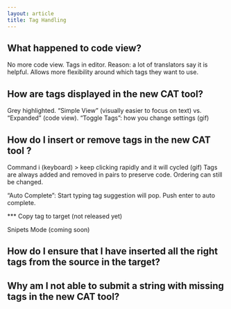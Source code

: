 ```yaml
---
layout: article
title: Tag Handling
---
```



## What happened to code view?

No more code view. Tags in editor. Reason: a lot of translators say it is helpful. Allows more flexibility around which tags they want to use.

## How are tags displayed in the new CAT tool?

Grey highlighted. “Simple View” (visually easier to focus on text) vs. “Expanded” (code view). “Toggle Tags”: how you change settings (gif)

## How do I insert or remove tags in the new CAT tool ?

Command i (keyboard) &gt; keep clicking rapidly and it will cycled (gif) Tags are always added and removed in pairs to preserve code. Ordering can still be changed.

“Auto Complete”: Start typing tag suggestion will pop. Push enter to auto complete.

\*\*\* Copy tag to target (not released yet)

Snipets Mode (coming soon)

## How do I ensure that I have inserted all the right tags from the source in the target?

## Why am I not able to submit a string with missing tags in the new CAT tool?
